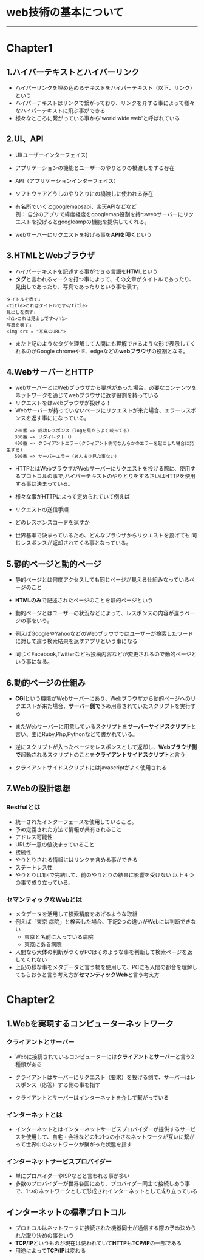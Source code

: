 # web技術の基本について
***
# Chapter1

## 1.ハイパーテキストとハイパーリンク
- ハイパーリンクを埋め込めるテキストをハイパーテキスト（以下、リンク）という  
- ハイパーテキストはリンクで繋がっており、リンクを介する事によって様々なハイパーテキストに飛ぶ事ができる
- 様々なところに繋がっている事から'world wide web'と呼ばれている

## 2.UI、API
- UI(ユーザーインターフェイス)  
 - アプリケーションの機能とユーザーのやりとりの橋渡しをする存在  

- API（アプリケーションインターフェイス）  
 - ソフトウェアどうしのやりとりにの橋渡しに使われる存在
 - 有名所でいくとgooglemapsapi、楽天APIなどなど  
 例： 自分のアプリで緯度経度をgooglemap役割を持つwebサーバーにリクエストを投げるとgoogleampの機能を提供してくれる。  
  - webサーバーにリクエストを投げる事を**APIを叩く**という

## 3.HTMLとWebブラウザ
- ハイパーテキストを記述する事ができる言語を**HTML**という
- **タグ**と言われるマークを打つ事によって、その文章がタイトルであったり、見出しであったり、写真であったりという事を表す。  
```
タイトルを表す↓  
<title>これはタイトルです</title>  
見出しを表す↓  
<h1>これは見出しです</h1>  
写真を表す↓  
<img src = "写真のURL">
```

- また上記のようなタグを理解して人間にも理解できるような形で表示してくれるのがGoogle chromeやIE、edgeなどの**webブラウザ**の役割となる。

## 4.WebサーバーとHTTP
- webサーバーとはWebブラウザから要求があった場合、必要なコンテンツをネットワークを通じてwebブラウザに返す役割を持っている
 - リクエストをはwebブラウザが投げる！  
- Webサーバーが持っていないページにリクエストが来た場合、エラーレスポンスを返す事にになっている。
```
   200番 => 成功レスポンス（logを見たらよく載ってる）
   300番 => リダイレクト（）
   400番 => クライアントエラー(クライアント側でなんらかのエラーを起こした場合に発生する)
   500番 => サーバーエラー（あんまり見た事ない）
```

- HTTPとはWebブラウザがWebサーバーにリクエストを投げる際に、使用するプロトコルの事で,ハイパーテキストのやりとりをするさいはHTTPを使用する事は決まっている。

- 様々な事がHTTPによって定められていて例えば
 - リクエストの送信手順
 - どのレスポンスコードを返すか

- 世界基準で決まっているため、どんなブラウザからリクエストを投げても
同じレスポンスが返却されてくる事となっている。

## 5.静的ページと動的ページ
- 静的ページとは何度アクセスしても同じページが見える仕組みなっているページのこと
- **HTMLのみ**で記述されたページのことを静的ページという

- 動的ページとはユーザーの状況などによって、レスポンスの内容が違うページの事をいう。
- 例えばGoogleやYahooなどのWebブラウザではユーザーが検索したワードに対して違う検索結果を返すアプリという事になる
- 同じくFacebook,Twitterなども投稿内容などが変更されるので動的ページという事になる。


## 6.動的ページの仕組み
 - **CGI**という機能がWebサーバーにあり、Webブラウザから動的ページへのリクエストが来た場合、**サーバー側で**予め用意されていたスクリプトを実行する
 - またWebサーバーに用意しているスクリプトを**サーバーサイドスクリプト**と言い、主にRuby,Php,Pythonなどで書かれている。

 - 逆にスクリプトが入ったページをレスポンスとして返却し、**Webブラウザ側で**起動されるスクリプトのことを**クライアントサイドスクリプト**と言う
 - クライアントサイドスクリプトにはjavascriptがよく使用される  

## 7.Webの設計思想
### Restfulとは
 - 統一されたインターフェースを使用していること。
  - 予め定義された方法で情報が共有されること
 - アドレス可能性
  - URLが一意の値決まっていること
 - 接続性
  - やりとりされる情報にはリンクを含める事ができる
 - ステートレス性
  - やりとりは1回で完結して、前のやりとりの結果に影響を受けない
以上４つの事で成り立っている。

### セマンティックなWebとは
 - メタデータを活用して検索精度をあげるような取組
  - 例えば「東京 病院」と検索した場合、下記2つの違いがWebには判断できない
    - 東京と名前に入っている病院
    - 東京にある病院
  - 人間なら大体の判断がつくがPCはそのような事を判断して検索ページを返してくれない
  - 上記の様な事をメタデータと言う物を使用して、PCにも人間の都合を理解してもらおうと言う考え方が**セマンティックWeb**と言う考え方

# Chapter2

## 1.Webを実現するコンピューターネットワーク

### クライアントとサーバー

- Webに接続されているコンピューターには**クライアント**と**サーバー**と言う2種類がある

- クライアントはサーバーにリクエスト（要求）を投げる側で、サーバーはレスポンス（応答）する側の事を指す

- クライアントとサーバーはインターネットを介して繋がっている

### インターネットとは
- インターネットとはインターネットサービスプロバイダーが提供するサービスを使用して、自宅・会社などの1つ1つの小さなネットワークが互いに繋がって世界中のネットワークが繋がった状態を指す

### インターネットサービスプロバイダー
- 単にプロバイダーやISPなどと言われる事が多い
- 多数のプロバイダーが世界各国にあり、プロバイダー同士で接続しあう事で、1つのネットワークとして形成されインターネットとして成り立っている

## インターネットの標準プロトコル
- プロトコルはネットワークに接続された機器同士が通信する際の予め決められた取り決めの事をいう
- **TCP/IP**というものが現在は使われていて**HTTP**も**TCP/IP**の一部である
- 用途によって**TCP/IP**は変わる
